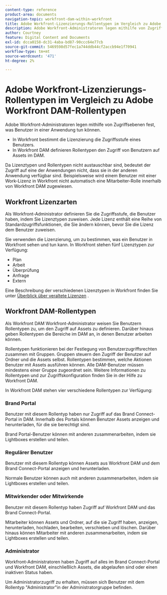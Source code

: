 ```yaml
---
content-type: reference
product-area: documents
navigation-topic: workfront-dam-within-workfront
title: Adobe Workfront-Lizenzierungs-Rollentypen im Vergleich zu Adobe Workfront DAM-Rollentypen
description: Adobe Workfront-Administratoren legen mithilfe von Zugriffsebenen fest, was Benutzer in einer Anwendung tun können.
author: Courtney
feature: Digital Content and Documents
exl-id: dcca0158-dc31-4aba-bd87-90ccc64e77cb
source-git-commit: 5469598d57fec1a744ddb44cf2accb94e1f70941
workflow-type: tm+mt
source-wordcount: '471'
ht-degree: 2%

---
```


# Adobe Workfront-Lizenzierungs-Rollentypen im Vergleich zu Adobe Workfront DAM-Rollentypen

Adobe Workfront-Administratoren legen mithilfe von Zugriffsebenen fest, was Benutzer in einer Anwendung tun können.

* In Workfront bestimmt die Lizenzierung die Zugriffsstufe eines Benutzers.
* In Workfront DAM definieren Rollentypen den Zugriff von Benutzern auf Assets im DAM.

Da Lizenztypen und Rollentypen nicht austauschbar sind, bedeutet der Zugriff auf eine der Anwendungen nicht, dass sie in der anderen Anwendung verfügbar sind. Beispielsweise wird einem Benutzer mit einer Work-Lizenz in Workfront nicht automatisch eine Mitarbeiter-Rolle innerhalb von Workfront DAM zugewiesen.

## Workfront Lizenzarten

Als Workfront-Administrator definieren Sie die Zugriffsstufe, die Benutzer haben, indem Sie Lizenztypen zuweisen. Jede Lizenz enthält eine Reihe von Standardzugriffsfunktionen, die Sie ändern können, bevor Sie die Lizenz dem Benutzer zuweisen. 

Sie verwenden die Lizenzierung, um zu bestimmen, was ein Benutzer in Workfront sehen und tun kann. In Workfront stehen fünf Lizenztypen zur Verfügung:

* Plan
* Arbeit
* Überprüfung
* Anfrage
* Extern

Eine Beschreibung der verschiedenen Lizenztypen in Workfront finden Sie unter [Überblick über veraltete Lizenzen](../../administration-and-setup/add-users/access-levels-and-object-permissions/wf-licenses.md) .

## Workfront DAM-Rollentypen

Als Workfront DAM Workfront-Administrator weisen Sie Benutzern Rollentypen zu, um den Zugriff auf Assets zu definieren. Darüber hinaus geben Rollentypen die Bereiche im DAM an, in denen Benutzer arbeiten können.

Rollentypen funktionieren bei der Festlegung von Benutzerzugriffsrechten zusammen mit Gruppen. Gruppen steuern den Zugriff der Benutzer auf Ordner und die Assets selbst. Rollentypen bestimmen, welche Aktionen Benutzer mit Assets ausführen können. Alle DAM-Benutzer müssen mindestens einer Gruppe zugeordnet sein. Weitere Informationen zu Rollentypen und zur Zugriffskonfiguration finden Sie in der Hilfe zu Workfront DAM.

In Workfront DAM stehen vier verschiedene Rollentypen zur Verfügung:

### Brand Portal

Benutzer mit diesem Rollentyp haben nur Zugriff auf das Brand Connect-Portal in DAM. Innerhalb des Portals können Benutzer Assets anzeigen und herunterladen, für die sie berechtigt sind.

Brand Portal-Benutzer können mit anderen zusammenarbeiten, indem sie Lightboxes erstellen und teilen.

### Regulärer Benutzer

Benutzer mit diesem Rollentyp können Assets aus Workfront DAM und dem Brand Connect-Portal anzeigen und herunterladen.

Normale Benutzer können auch mit anderen zusammenarbeiten, indem sie Lightboxes erstellen und teilen.

### Mitwirkender oder Mitwirkende

Benutzer mit diesem Rollentyp haben Zugriff auf Workfront DAM und das Brand Connect-Portal.

Mitarbeiter können Assets und Ordner, auf die sie Zugriff haben, anzeigen, herunterladen, hochladen, bearbeiten, verschieben und löschen. Darüber hinaus können Mitarbeiter mit anderen zusammenarbeiten, indem sie Lightboxes erstellen und teilen. 

### Administrator

Workfront-Administratoren haben Zugriff auf alles im Brand Connect-Portal und Workfront DAM, einschließlich Assets, die abgelaufen sind oder einen inaktiven Status haben.

Um Administratorzugriff zu erhalten, müssen sich Benutzer mit dem Rollentyp &quot;Administrator&quot;in der Administratorgruppe befinden.
